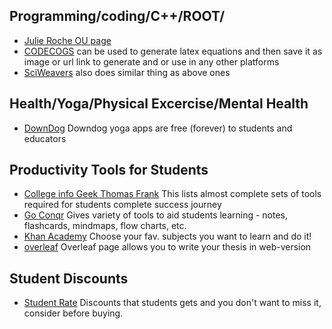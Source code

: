 ## Programming/coding/C++/ROOT/
* [Julie Roche OU page](https://inpp.ohio.edu/~rochej/group_page/tips.html)
* [CODECOGS](https://latex.codecogs.com/) can be used to generate latex equations and then save it as image or url link to generate and or use in any other platforms
* [SciWeavers](http://www.sciweavers.org/free-online-latex-equation-editor) also does similar thing as above ones

## Health/Yoga/Physical Excercise/Mental Health
* [DownDog](https://www.downdogapp.com/) Downdog yoga apps are free (forever) to students and educators 

## Productivity Tools for Students
* [College info Geek Thomas Frank](https://collegeinfogeek.com/resources/) This lists almost complete sets of tools required for students complete success journey
* [Go Conqr](https://www.goconqr.com/en-US) Gives variety of tools to aid students learning - notes, flashcards, mindmaps, flow charts, etc.
* [Khan Academy](https://www.khanacademy.org/) Choose your fav. subjects you want to learn and do it!
* [overleaf](https://www.overleaf.com/) Overleaf page allows you to write your thesis in web-version 


## Student Discounts
* [Student Rate](https://www.studentrate.com/) Discounts that students gets and you don't want to miss it, consider before buying.
